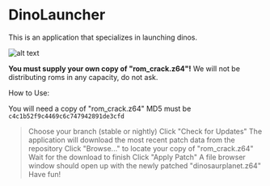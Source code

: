 # DinoLauncher

This is an application that specializes in launching dinos.

![alt text](https://i.imgur.com/FFFhG5Y.png)

**You must supply your own copy of "rom_crack.z64"!**
We will not be distributing roms in any capacity, do not ask.

How to Use:

You will need a copy of "rom_crack.z64"
MD5 must be `c4c1b52f9c4469c6c747942891de3cfd`

> Choose your branch (stable or nightly)
> Click "Check for Updates"
> The application will download the most recent patch data from the repository
> Click "Browse..." to locate your copy of "rom_crack.z64"
> Wait for the download to finish
> Click "Apply Patch"
> A file browser window should open up with the newly patched "dinosaurplanet.z64"
> Have fun!
